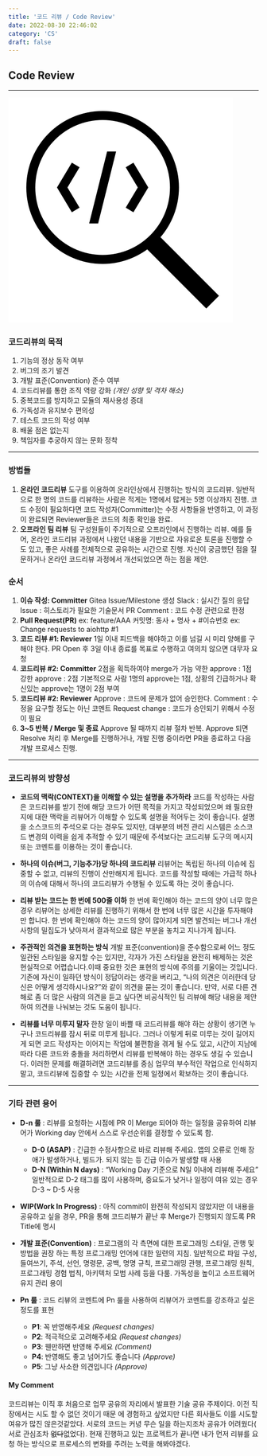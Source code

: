 ```yaml
---
title: '코드 리뷰 / Code Review'
date: 2022-08-30 22:46:02
category: 'CS'
draft: false
---
```


## Code Review
---

![image](code_scan.png)

### 코드리뷰의 목적
1. 기능의 정상 동작 여부
2. 버그의 조기 발견
3. 개발 표준(Convention) 준수 여부
4. 코드리뷰를 통한 조직 역량 강화 *(개인 성향 및 격차 해소)*
5. 중복코드를 방지하고 모듈의 재사용성 증대
6. 가독성과 유지보수 편의성
7. 테스트 코드의 작성 여부
8. 배울 점은 없는지
9. 책임자를 추궁하지 않는 문화 정착

---

### 방법들
1. **온라인 코드리뷰**
도구를 이용하여 온라인상에서 진행하는 방식의 코드리뷰.
일반적으로 한 명의 코드를 리뷰하는 사람은 적게는 1명에서 많게는 5명 이상까지 진행.
코드 수정이 필요하다면 코드 작성자(Committer)는 수정 사항들을 반영하고, 이 과정이 
완료되면 Reviewer들은 코드의 최종 확인을 완료.
2. **오프라인 팀 리뷰**
팀 구성원들이 주기적으로 오프라인에서 진행하는 리뷰.
예를 들어, 온라인 코드리뷰 과정에서 나왔던 내용을 기반으로 자유로운 토론을 진행할 수도 
있고, 좋은 사례를 전체적으로 공유하는 시간으로 진행.
자신이 궁금했던 점을 질문하거나 온라인 코드리뷰 과정에서 개선되었으면 하는 점을 제안.

### 순서
1. **이슈 작성: Committer**
Gitea Issue/Milestone 생성
Slack : 실시간 질의 응답
Issue : 히스토리가 필요한 기술문서
PR Comment : 코드 수정 관련으로 한정
2. **Pull Request(PR)**
ex: feature/AAA
커밋명: 동사 + 명사 + #이슈번호
ex: Change requests to aiohttp #1
3. **코드 리뷰 #1: Reviewer**
1일 이내 피드백을 해야하고 이를 넘길 시 미리 양해를 구해야 한다.
PR Open 후 3일 이내 종료를 목표로 수행하고 여의치 않으면 대무자 요청
4. **코드리뷰 #2: Committer**
2점을 획득하여야 merge가 가능
약한 approve : 1점
강한 approve : 2점
기본적으로 사람 1명의 approve는 1점, 상황의 긴급하거나 확신있는 approve는 
1명이 2점 부여
5. **코드리뷰 #2: Reviewer**
Approve : 코드에 문제가 없어 승인한다.
Comment : 수정을 요구할 정도는 아닌 코멘트
Request change : 코드가 승인되기 위해서 수정이 필요
6. **3~5 반복 / Merge 및 종료**
Approve 될 때까지 리뷰 절차 반복.
Approve 되면 Resolve 처리 후 Merge를 진행하거나, 개발 진행 중이라면 PR을 
종료하고 다음 개발 프로세스 진행.

---

### 코드리뷰의 방향성
- **코드의 맥락(CONTEXT)을 이해할 수 있는 설명을 추가하라**
코드를 작성하는 사람은 코드리뷰를 받기 전에 해당 코드가 어떤 목적을 가지고 작성되었으며
왜 필요한지에 대한 맥락을 리뷰어가 이해할 수 있도록 설명을 적어두는 것이 좋습니다. 설명을
소스코드의 주석으로 다는 경우도 있지만, 대부분의 버전 관리 시스템은 소스코드 변경의 이력을
쉽게 추적할 수 있기 때문에 주석보다는 코드리뷰 도구의 메시지 또는 코멘트를 이용하는 것이 
좋습니다.
  
- **하나의 이슈(버그, 기능추가)당 하나의 코드리뷰**
리뷰어는 독립된 하나의 이슈에 집중할 수 없고, 리뷰의 진행이 산만해지게 됩니다. 
코드를 작성할 때에는 가급적 하나의 이슈에 대해서 하나의 코드리뷰가 수행될 수 있도록 
하는 것이 좋습니다.
  
- **리뷰 받는 코드는 한 번에 500줄 이하**
   한 번에 확인해야 하는 코드의 양이 너무 많은 경우 리뷰어는 상세한 리뷰를 진행하기 위해서 한 번에 너무 많은 시간을 투자해야만 합니다. 한 번에 확인해야 하는 코드의 양이 많아지게 되면 발견되는 버그나 개선사항의 밀집도가 낮아져서 결과적으로 많은 부분을 놓치고 지나가게 됩니다.
  
- **주관적인 의견을 표현하는 방식**
   개발 표준(convention)을 준수함으로써 어느 정도 일관된 스타일을 유지할 수는 있지만, 각자가 가진 스타일을 완전히 배제하는 것은 현실적으로 어렵습니다.이때 중요한 것은 표현의 방식에 주의를 기울이는 것입니다. 기존에 자신이 일하던 방식이 정답이라는 생각을 버리고, “나의 의견은 이러한데 당신은 어떻게 생각하시나요?”와 같이 의견을 묻는 것이 좋습니다. 만약, 서로 다른 견해로 좀 더 많은 사람의 의견을 듣고 싶다면 비공식적인 팀 리뷰에 해당 내용을 제안하여 의견을 나눠보는 것도 도움이 됩니다.
  
- **리뷰를 너무 미루지 말자**
   한창 일이 바쁠 때 코드리뷰를 해야 하는 상황이 생기면 누구나 코드리뷰를 잠시 뒤로 미루게 됩니다. 그러나 이렇게 뒤로 미루는 것이 길어지게 되면 코드 작성자는 이어지는 작업에 불편함을 겪게 될 수도 있고, 시간이 지남에 따라 다른 코드와 충돌을 처리하면서 리뷰를 반복해야 하는 경우도 생길 수 있습니다. 이러한 문제를 해결하려면 코드리뷰를 중심 업무의 부수적인 작업으로 인식하지 말고, 코드리뷰에 집중할 수 있는 시간을 전체 일정에서 확보하는 것이 좋습니다.
---

### 기타 관련 용어

- **D-n 룰** : 리뷰를 요청하는 시점에 PR 이 Merge 되어야 하는 일정을 공유하여 리뷰어가 Working day 안에서 
스스로 우선순위를 결정할 수 있도록 함.
  - **D-0 (ASAP)** : 긴급한 수정사항으로 바로 리뷰해 주세요. 앱의 오류로 인해 장애가 발생하거나, 빌드가. 되지 않는 등 긴급 이슈가 발생할 때 사용
  - **D-N (Within N days)** : “Working Day 기준으로 N일 이내에 리뷰해 주세요”
    일반적으로 D-2 태그를 많이 사용하며, 중요도가 낮거나 일정이 여유 있는 경우 D-3 ~ D-5 사용
  
- **WIP(Work In Progress)** : 아직 commit이 완전히 작성되지 않았지만 이 내용을 공유하고 싶을 경우, 
PR을 통해 코드리뷰가 끝난 후 Merge가 진행되지 않도록 PR Title에 명시
  
- **개발 표준(Convention)** : 프로그램의 각 측면에 대한 프로그래밍 스타일, 관행 및 방법을 권장 하는 특정 
프로그래밍 언어에 대한 일련의 지침. 
일반적으로 파일 구성, 들여쓰기, 주석, 선언, 명령문, 공백, 명명 규칙, 프로그래밍 관행, 프로그래밍 원칙, 프로그래밍
경험 법칙, 아키텍처 모범 사례 등을 다룸.
가독성을 높이고 소프트웨어 유지 관리 용이
  
- **Pn 룰** :
코드 리뷰의 코멘트에 Pn 룰을 사용하여 리뷰어가 코멘트를 강조하고 싶은 정도를 표현
  - **P1**: 꼭 반영해주세요 *(Request changes)*
  - **P2**: 적극적으로 고려해주세요 *(Request changes)*
  - **P3**: 웬만하면 반영해 주세요 *(Comment)*
  - **P4**: 반영해도 좋고 넘어가도 좋습니다 *(Approve)*
  - **P5**: 그냥 사소한 의견입니다 *(Approve)*


#### My Comment
코드리뷰는 이직 후 처음으로 업무 공유의 자리에서 발표한 기술 공유 주제이다. 이전 직장에서는 시도 할 수 없던 것이기 때문
에 경험하고 싶었지만 다른 회사들도 이를 시도할 여유가 많진 않은것같았다. 서로의 코드는 커녕 무슨 일을 하는지조차 공유가 어려웠다(
서로 관심조차 ~~없다~~없었다). 현재 진행하고 있는 프로젝트가 끝나면 내가 먼저 리뷰를 요청
하는 방식으로 프로세스의 변화를 주려는 노력을 해봐야겠다.